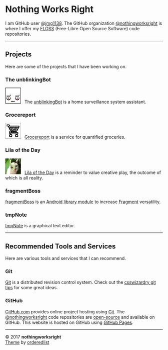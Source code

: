 # Nothing Works Right  

I am GitHub user [@jmg1138](https://github.com/jmg1138). The GitHub organization [@nothingworksright](https://github.com/nothingworksright) is where I offer my [FLOSS](https://www.gnu.org/philosophy/floss-and-foss.en.html) (Free-Libre Open Source Software) code repositories.  

___

## Projects  

Here are some of the projects that I have been working on.  

### The unblinkingBot  

[![unblinkingBot logo](img/unblinkingbot_50x50.png)](http://www.unblinkingBot.com) &nbsp; The [unblinkingBot](http://www.unblinkingBot.com) is a home surveillance system assistant.  

### Grocereport  

[![Grocereport logo](img/grocereport_50x50.png)](http://www.Grocereport.com) &nbsp; [Grocereport](http://www.Grocereport.com) is a service for quantified groceries.  

### Lila of the Day  

[![Lila of the Day logo](img/lilaoftheday_50x50.png)](http://www.LilaOfTheDay.com) &nbsp; [Lila of the Day](http://www.LilaOfTheDay.com) is a reminder to value creative play, the outcome of which is all reality.  

### fragmentBoss  

[fragmentBoss](https://github.com/nothingworksright/fragmentBoss/wiki) is an [Android library module](https://developer.android.com/studio/projects/android-library.html) to increase [Fragment](https://developer.android.com/guide/components/fragments.html) versatility.  

### tmpNote  

[tmpNote](http://tmpnote.com/) is a graphical text editor.  

___

## Recommended Tools and Services  

Here are various tools and services that I can recommend.  

### Git  

[Git](https://git-scm.com/) is a distributed revision control system. Check out the [csswizardry git tips](https://github.com/csswizardry/csswizardry.github.com/issues/66) for some great ideas.  

### GitHub  

[GitHub.com](https://github.com/) provides online project hosting using [Git](https://git-scm.com/). The [@nothingworksright](https://github.com/nothingworksright) code repositories are [open-source](https://github.com/open-source) and available on GitHub. This website is hosted on GitHub using [GitHub Pages](https://pages.github.com/).  

___

&copy; 2017 __nothingworksright__  
[Theme](https://github.com/orderedlist/minimal) by [orderedlist](https://github.com/orderedlist)  
